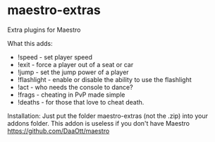 # maestro-extras
Extra plugins for Maestro

What this adds:
  - !speed - set player speed
  - !exit  - force a player out of a seat or car
  - !jump  - set the jump power of a player
  - !flashlight - enable or disable the ability to use the flashlight
  - !act   - who needs the console to dance?
  - !frags - cheating in PvP made simple
  - !deaths - for those that love to cheat death.

Installation:
  Just put the folder maestro-extras (not the .zip) into your addons folder.
  This addon is useless if you don't have Maestro
    https://github.com/DaaOtt/maestro
